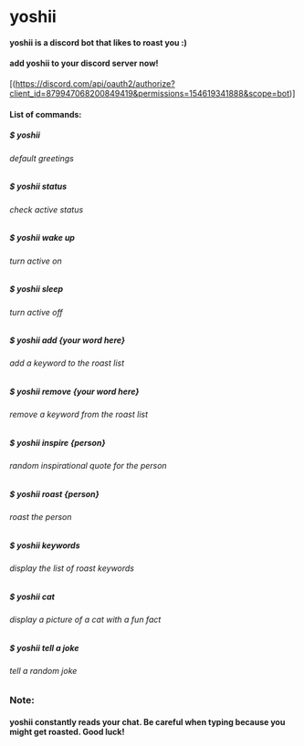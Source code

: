 # yoshii
#### yoshii is a discord bot that likes to roast you :)
#### add yoshii to your discord server now!
[(https://discord.com/api/oauth2/authorize?client_id=879947068200849419&permissions=154619341888&scope=bot)]

#### List of commands:
##### $ yoshii
###### default greetings
##### $ yoshii status
###### check active status
##### $ yoshii wake up
###### turn active on
##### $ yoshii sleep
###### turn active off
##### $ yoshii add {your word here}
###### add a keyword to the roast list
##### $ yoshii remove {your word here}
###### remove a keyword from the roast list
##### $ yoshii inspire {person}
###### random inspirational quote for the person
##### $ yoshii roast {person}
###### roast the person
##### $ yoshii keywords
###### display the list of roast keywords
##### $ yoshii cat
###### display a picture of a cat with a fun fact
##### $ yoshii tell a joke
###### tell a random joke

### Note:
#### yoshii constantly reads your chat. Be careful when typing because you might get roasted. Good luck!
